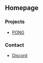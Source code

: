 ## Homepage

### Projects

- [PONG](https://github.com/DoubleXEric/PONG)

### Contact

- [Discord](https://discordapp.com/users/709529435795095656)

